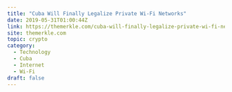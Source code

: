 ```yaml
---
title: "Cuba Will Finally Legalize Private Wi-Fi Networks"
date: 2019-05-31T01:00:44Z
link: https://themerkle.com/cuba-will-finally-legalize-private-wi-fi-networks/?utm_medium=RSS&utm_source=hune
site: themerkle.com
topic: crypto
category:
  - Technology
  - Cuba
  - Internet
  - Wi-Fi
draft: false
---
```

